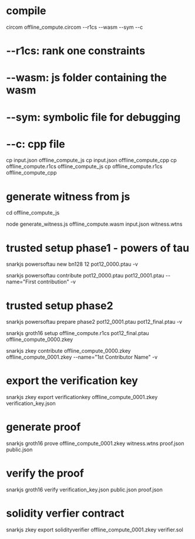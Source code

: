 # compile
circom offline_compute.circom --r1cs --wasm --sym --c

# --r1cs: rank one constraints
# --wasm: js folder containing the wasm
# --sym: symbolic file for debugging
# --c: cpp file

cp input.json offline_compute_js
cp input.json offline_compute_cpp
cp offline_compute.r1cs offline_compute_js
cp offline_compute.r1cs offline_compute_cpp


# generate witness from js
cd offline_compute_js

node generate_witness.js offline_compute.wasm input.json witness.wtns

# trusted setup phase1 - powers of tau

snarkjs powersoftau new bn128 12 pot12_0000.ptau -v

snarkjs powersoftau contribute pot12_0000.ptau pot12_0001.ptau --name="First contribution" -v

# trusted setup phase2
snarkjs powersoftau prepare phase2 pot12_0001.ptau pot12_final.ptau -v

snarkjs groth16 setup offline_compute.r1cs pot12_final.ptau offline_compute_0000.zkey

snarkjs zkey contribute offline_compute_0000.zkey offline_compute_0001.zkey --name="1st Contributor Name" -v

# export the verification key
snarkjs zkey export verificationkey offline_compute_0001.zkey verification_key.json

# generate proof
snarkjs groth16 prove offline_compute_0001.zkey witness.wtns proof.json public.json

# verify the proof
snarkjs groth16 verify verification_key.json public.json proof.json

# solidity verfier contract
snarkjs zkey export solidityverifier offline_compute_0001.zkey verifier.sol
